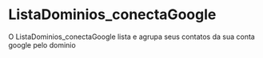 # ListaDominios_conectaGoogle
O ListaDominios_conectaGoogle lista e agrupa seus contatos da sua conta google pelo dominio
